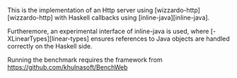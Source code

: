 This is the implementation of an Http server using
[wizzardo-http][wizzardo-http] with Haskell callbacks using
[inline-java][inline-java].

Furtheremore, an experimental interface of inline-java is used, where
[-XLinearTypes][linear-types] ensures references to Java objects are
handled correctly on the Haskell side.

Running the benchmark requires the framework from
https://github.com/khulnasoft/BenchWeb
